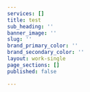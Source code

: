 ```yaml
---
services: []
title: test
sub_heading: ''
banner_image: ''
slug: ''
brand_primary_color: ''
brand_secondary_color: ''
layout: work-single
page_sections: []
published: false

---
```

